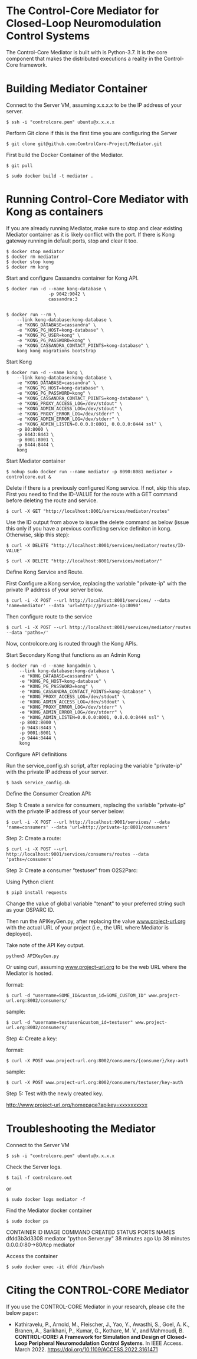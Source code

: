 # The Control-Core Mediator for Closed-Loop Neuromodulation Control Systems

The Control-Core Mediator is built with is Python-3.7. It is the core component that makes the distributed executions a reality in the Control-Core framework.


# Building Mediator Container

Connect to the Server VM, assuming x.x.x.x to be the IP address of your server.
````
$ ssh -i "controlcore.pem" ubuntu@x.x.x.x
````
Perform Git clone if this is the first time you are configuring the Server
````
$ git clone git@github.com:ControlCore-Project/Mediator.git
````

First build the Docker Container of the Mediator.
````
$ git pull

$ sudo docker build -t mediator .
````

# Running Control-Core Mediator with Kong as containers

If you are already running Mediator, make sure to stop and clear existing Mediator container as it is likely conflict with the port. If there is Kong gateway running in default ports, stop and clear it too.
````
$ docker stop mediator
$ docker rm mediator
$ docker stop kong
$ docker rm kong
````

Start and configure Cassandra container for Kong API.
````
$ docker run -d --name kong-database \
                -p 9042:9042 \
                cassandra:3


$ docker run --rm \
    --link kong-database:kong-database \
    -e "KONG_DATABASE=cassandra" \
    -e "KONG_PG_HOST=kong-database" \
    -e "KONG_PG_USER=kong" \
    -e "KONG_PG_PASSWORD=kong" \
    -e "KONG_CASSANDRA_CONTACT_POINTS=kong-database" \
    kong kong migrations bootstrap
````

Start Kong
````
$ docker run -d --name kong \
    --link kong-database:kong-database \
    -e "KONG_DATABASE=cassandra" \
    -e "KONG_PG_HOST=kong-database" \
    -e "KONG_PG_PASSWORD=kong" \
    -e "KONG_CASSANDRA_CONTACT_POINTS=kong-database" \
    -e "KONG_PROXY_ACCESS_LOG=/dev/stdout" \
    -e "KONG_ADMIN_ACCESS_LOG=/dev/stdout" \
    -e "KONG_PROXY_ERROR_LOG=/dev/stderr" \
    -e "KONG_ADMIN_ERROR_LOG=/dev/stderr" \
    -e "KONG_ADMIN_LISTEN=0.0.0.0:8001, 0.0.0.0:8444 ssl" \
    -p 80:8000 \
    -p 8443:8443 \
    -p 8001:8001 \
    -p 8444:8444 \
    kong
````

Start Mediator container
````
$ nohup sudo docker run --name mediator -p 8090:8081 mediator > controlcore.out &
````

Delete if there is a previously configured Kong service. If not, skip this step. First you need to find the ID-VALUE for the route with a GET command before deleting the route and service.
````
$ curl -X GET "http://localhost:8001/services/mediator/routes"
````
Use the ID output from above to issue the delete command as below (issue this only if you have a previous conflicting service definiton in kong. Otherwise, skip this step):
````
$ curl -X DELETE "http://localhost:8001/services/mediator/routes/ID-VALUE"

$ curl -X DELETE "http://localhost:8001/services/mediator/"
````

Define Kong Service and Route.

First Configure a Kong service, replacing the variable "private-ip" with the private IP address of your server below.
````
$ curl -i -X POST --url http://localhost:8001/services/ --data 'name=mediator' --data 'url=http://private-ip:8090'
````
Then configure route to the service
````
$ curl -i -X POST --url http://localhost:8001/services/mediator/routes --data 'paths=/'
````

Now, controlcore.org is routed through the Kong APIs.

Start Secondary Kong that functions as an Admin Kong
```
$ docker run -d --name kongadmin \
     --link kong-database:kong-database \
     -e "KONG_DATABASE=cassandra" \
     -e "KONG_PG_HOST=kong-database" \
     -e "KONG_PG_PASSWORD=kong" \
     -e "KONG_CASSANDRA_CONTACT_POINTS=kong-database" \
     -e "KONG_PROXY_ACCESS_LOG=/dev/stdout" \
     -e "KONG_ADMIN_ACCESS_LOG=/dev/stdout" \
     -e "KONG_PROXY_ERROR_LOG=/dev/stderr" \
     -e "KONG_ADMIN_ERROR_LOG=/dev/stderr" \
     -e "KONG_ADMIN_LISTEN=0.0.0.0:8001, 0.0.0.0:8444 ssl" \
     -p 8002:8000 \
     -p 9443:8443 \
     -p 9001:8001 \
     -p 9444:8444 \
     kong
````

Configure API definitions

Run the service_config.sh script, after replacing the variable "private-ip" with the private IP address of your server.
````
$ bash service_config.sh
````
Define the Consumer Creation API:


Step 1: Create a service for consumers, replacing the variable "private-ip" with the private IP address of your server below:

````
$ curl -i -X POST --url http://localhost:9001/services/ --data 'name=consumers' --data 'url=http://private-ip:8001/consumers'
````

Step 2: Create a route:

````
$ curl -i -X POST --url http://localhost:9001/services/consumers/routes --data 'paths=/consumers'
````

Step 3: Create a consumer "testuser" from O2S2Parc:

Using Python client
````
$ pip3 install requests
````

Change the value of global variable "tenant" to your preferred string such as your OSPARC ID.

Then run the APIKeyGen.py, after replacing the value www.project-url.org with the actual URL of your project (i.e., the URL where Mediator is deployed).

Take note of the API Key output.

````
python3 APIKeyGen.py
````
Or using curl, assuming www.project-url.org to be the web URL where the Mediator is hosted.

format:
````
$ curl -d "username=SOME_ID&custom_id=SOME_CUSTOM_ID" www.project-url.org:8002/consumers/
````
sample:
````
$ curl -d "username=testuser&custom_id=testuser" www.project-url.org:8002/consumers/
````

Step 4: Create a key:

format:
````
$ curl -X POST www.project-url.org:8002/consumers/{consumer}/key-auth
````

sample:
````
$ curl -X POST www.project-url.org:8002/consumers/testuser/key-auth
````

Step 5: Test with the newly created key.

http://www.project-url.org/homepage?apikey=xxxxxxxxxx


# Troubleshooting the Mediator

Connect to the Server VM
````
$ ssh -i "controlcore.pem" ubuntu@x.x.x.x
````
Check the Server logs.
````
$ tail -f controlcore.out
````
or
````
$ sudo docker logs mediator -f
````
Find the Mediator docker container
````
$ sudo docker ps
````
CONTAINER ID        IMAGE               COMMAND              CREATED             STATUS              PORTS                NAMES
dfdd3b3d3308        mediator            "python Server.py"   38 minutes ago      Up 38 minutes       0.0.0.0:80->80/tcp   mediator

Access the container
````
$ sudo docker exec -it dfdd /bin/bash
````



# Citing the CONTROL-CORE Mediator

If you use the CONTROL-CORE Mediator in your research, please cite the below paper:

* Kathiravelu, P., Arnold, M., Fleischer, J., Yao, Y., Awasthi, S., Goel, A. K., Branen, A., Sarikhani, P., Kumar, G., Kothare, M. V., and Mahmoudi, B. **CONTROL-CORE: A Framework for Simulation and Design of Closed-Loop Peripheral Neuromodulation Control Systems**. In IEEE Access. March 2022. https://doi.org/10.1109/ACCESS.2022.3161471 
